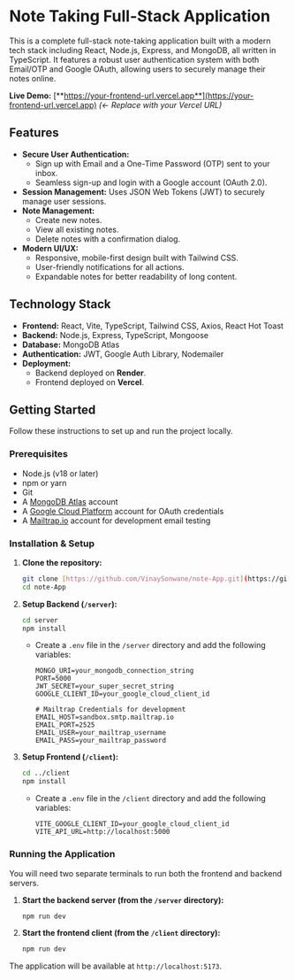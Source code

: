 # Note Taking Full-Stack Application

This is a complete full-stack note-taking application built with a modern tech stack including React, Node.js, Express, and MongoDB, all written in TypeScript. It features a robust user authentication system with both Email/OTP and Google OAuth, allowing users to securely manage their notes online.

**Live Demo:** [**https://your-frontend-url.vercel.app**](https://your-frontend-url.vercel.app) *(<- Replace with your Vercel URL)*

## Features

-   **Secure User Authentication:**
    -   Sign up with Email and a One-Time Password (OTP) sent to your inbox.
    -   Seamless sign-up and login with a Google account (OAuth 2.0).
-   **Session Management:** Uses JSON Web Tokens (JWT) to securely manage user sessions.
-   **Note Management:**
    -   Create new notes.
    -   View all existing notes.
    -   Delete notes with a confirmation dialog.
-   **Modern UI/UX:**
    -   Responsive, mobile-first design built with Tailwind CSS.
    -   User-friendly notifications for all actions.
    -   Expandable notes for better readability of long content.

## Technology Stack

-   **Frontend:** React, Vite, TypeScript, Tailwind CSS, Axios, React Hot Toast
-   **Backend:** Node.js, Express, TypeScript, Mongoose
-   **Database:** MongoDB Atlas
-   **Authentication:** JWT, Google Auth Library, Nodemailer
-   **Deployment:**
    -   Backend deployed on **Render**.
    -   Frontend deployed on **Vercel**.

## Getting Started

Follow these instructions to set up and run the project locally.

### Prerequisites

-   Node.js (v18 or later)
-   npm or yarn
-   Git
-   A [MongoDB Atlas](https://www.mongodb.com/cloud/atlas) account
-   A [Google Cloud Platform](https://console.cloud.google.com/) account for OAuth credentials
-   A [Mailtrap.io](https://mailtrap.io/) account for development email testing

### Installation & Setup

1.  **Clone the repository:**
    ```bash
    git clone [https://github.com/VinaySonwane/note-App.git](https://github.com/VinaySonwane/note-App.git)
    cd note-App
    ```

2.  **Setup Backend (`/server`):**
    ```bash
    cd server
    npm install
    ```
    -   Create a `.env` file in the `/server` directory and add the following variables:
        ```env
        MONGO_URI=your_mongodb_connection_string
        PORT=5000
        JWT_SECRET=your_super_secret_string
        GOOGLE_CLIENT_ID=your_google_cloud_client_id

        # Mailtrap Credentials for development
        EMAIL_HOST=sandbox.smtp.mailtrap.io
        EMAIL_PORT=2525
        EMAIL_USER=your_mailtrap_username
        EMAIL_PASS=your_mailtrap_password
        ```

3.  **Setup Frontend (`/client`):**
    ```bash
    cd ../client
    npm install
    ```
    -   Create a `.env` file in the `/client` directory and add the following variables:
        ```env
        VITE_GOOGLE_CLIENT_ID=your_google_cloud_client_id
        VITE_API_URL=http://localhost:5000
        ```

### Running the Application

You will need two separate terminals to run both the frontend and backend servers.

1.  **Start the backend server (from the `/server` directory):**
    ```bash
    npm run dev
    ```

2.  **Start the frontend client (from the `/client` directory):**
    ```bash
    npm run dev
    ```

The application will be available at `http://localhost:5173`.
